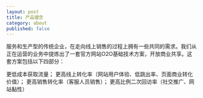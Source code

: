 ```yaml
---
layout: post
title: 产品理念
category: about
published: false
---
```



服务和生产型的传统企业，在走向线上销售的过程上拥有一些共同的需求。我们从正在运营的业务中提炼出了一套官方网站O2O基础技术方案，开放商业共享。这套方案包括以下四部分：

更低成本获取流量；
更高线上转化率（网站用户体验、低跳出率、页面商业转化价值）；
更高销售转化率（客服人员销售）；
更高比例二次回访率（社交推广、网站黏性）




